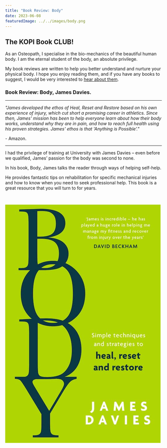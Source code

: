 ```yaml
---
title: "Book Review: Body"
date: 2023-06-08
featuredImage: ../../images/body.png
---
```


## The KOPI Book CLUB!

As an Osteopath, I specialise in the bio-mechanics of the beautiful human body. I am the eternal student of the body, an absolute privilege.

My book reviews are written to help you better understand and nurture your physical body. I hope you enjoy reading them, and if you have any books to suggest, I would be very interested to [hear about them](mailto:info@kibworthosteopaths.co.uk).

### Book Review: Body, James Davies.

---

*"James developed the ethos of Heal, Reset and Restore based on his own experience of injury, which cut short a promising career in athletics. Since then, James' mission has been to help everyone learn about how their body works, understand why they are in pain, and how to reach full health using his proven strategies. James' ethos is that 'Anything is Possible’."*

\- Amazon.

---

I had the privilege of training at University with James Davies – even before we qualified, James’ passion for the body was second to none.

In his book, Body, James talks the reader through ways of helping self-help.

He provides fantastic tips on rehabilitation for specific mechanical injuries and how to know when you need to seek professional help. This book is a great resource that you will turn to for years.

<br />

![Cover of 'Body' by James Davies](../../images/body-cover.jpg)